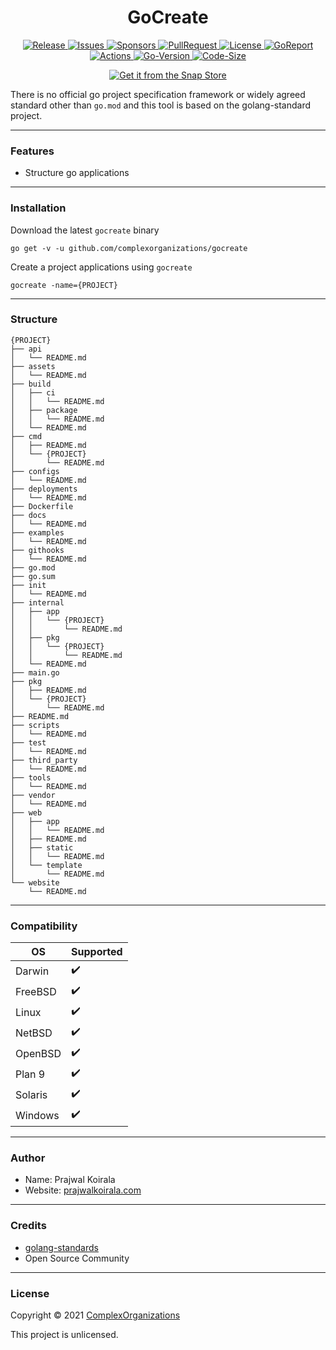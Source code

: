 <h1 align="center">GoCreate</h1>
<p align="center">
  <a href="https://github.com/complexorganizations/gocreate/releases">
    <img alt="Release" src="https://img.shields.io/github/v/release/complexorganizations/gocreate" target="_blank" />
  </a>
  <a href="https://github.com/complexorganizations/gocreate/issues">
    <img alt="Issues" src="https://img.shields.io/github/issues/complexorganizations/gocreate" target="_blank" />
  </a>
  <a href="https://github.com/sponsors/Prajwal-Koirala">
    <img alt="Sponsors" src="https://img.shields.io/static/v1?label=Sponsor&message=%E2%9D%A4&logo=GitHub" target="_blank" />
  </a>
  <a href="https://github.com/complexorganizations/gocreate/pulls">
    <img alt="PullRequest" src="https://img.shields.io/github/issues-pr/complexorganizations/gocreate" target="_blank" />
  </a>
  <a href="https://raw.githubusercontent.com/complexorganizations/gocreate/main/.github/license">
    <img alt="License" src="https://img.shields.io/github/license/complexorganizations/gocreate" target="_blank" />
  </a>
  <a href="https://goreportcard.com/report/github.com/complexorganizations/gocreate">
    <img alt="GoReport" src="https://goreportcard.com/badge/github.com/complexorganizations/gocreate" target="_blank" />
  </a>
  <a href="https://github.com/complexorganizations/gocreate/actions">
    <img alt="Actions" src="https://github.com/complexorganizations/gocreate/workflows/Go/badge.svg" target="_blank" />
  </a>
  <a href="https://github.com/complexorganizations/gocreate">
    <img alt="Go-Version" src="https://img.shields.io/github/go-mod/go-version/vx3r/wg-gen-web" target="_blank" />
  </a>
  <a href="https://github.com/complexorganizations/gocreate">
    <img alt="Code-Size" src="https://img.shields.io/github/languages/code-size/vx3r/wg-gen-web" target="_blank" />
  </a>
</p>

<p align="center">
  <a href="https://snapcraft.io/gocreate">
    <img alt="Get it from the Snap Store" src="https://snapcraft.io/static/images/badges/en/snap-store-black.svg" />
  </a>
</p>

There is no official go project specification framework or widely agreed standard other than `go.mod` and this tool is based on the golang-standard project.

---
### Features
- Structure go applications

---
### Installation
Download the latest `gocreate` binary
```
go get -v -u github.com/complexorganizations/gocreate
```
Create a project applications using `gocreate`
```
gocreate -name={PROJECT}
```

---
### Structure
```
{PROJECT}
├── api
│   └── README.md
├── assets
│   └── README.md
├── build
│   ├── ci
│   │   └── README.md
│   ├── package
│   │   └── README.md
│   └── README.md
├── cmd
│   ├── README.md
│   └── {PROJECT}
│       └── README.md
├── configs
│   └── README.md
├── deployments
│   └── README.md
├── Dockerfile
├── docs
│   └── README.md
├── examples
│   └── README.md
├── githooks
│   └── README.md
├── go.mod
├── go.sum
├── init
│   └── README.md
├── internal
│   ├── app
│   │   └── {PROJECT}
│   │       └── README.md
│   ├── pkg
│   │   └── {PROJECT}
│   │       └── README.md
│   └── README.md
├── main.go
├── pkg
│   ├── README.md
│   └── {PROJECT}
│       └── README.md
├── README.md
├── scripts
│   └── README.md
├── test
│   └── README.md
├── third_party
│   └── README.md
├── tools
│   └── README.md
├── vendor
│   └── README.md
├── web
│   ├── app
│   │   └── README.md
│   ├── README.md
│   ├── static
│   │   └── README.md
│   └── template
│       └── README.md
└── website
    └── README.md
```

---
### Compatibility
| OS              | Supported          |
| --------------  | ------------------ |
| Darwin          |:heavy_check_mark:  |
| FreeBSD         |:heavy_check_mark:  |
| Linux           |:heavy_check_mark:  |
| NetBSD          |:heavy_check_mark:  |
| OpenBSD         |:heavy_check_mark:  |
| Plan 9          |:heavy_check_mark:  |
| Solaris         |:heavy_check_mark:  |
| Windows         |:heavy_check_mark:  |

---
### Author
* Name: Prajwal Koirala
* Website: [prajwalkoirala.com](https://www.prajwalkoirala.com)

---
### Credits
- [golang-standards](https://github.com/golang-standards/project-layout)
- Open Source Community

---
### License

Copyright © 2021 [ComplexOrganizations](https://github.com/complexorganizations)

This project is unlicensed.
